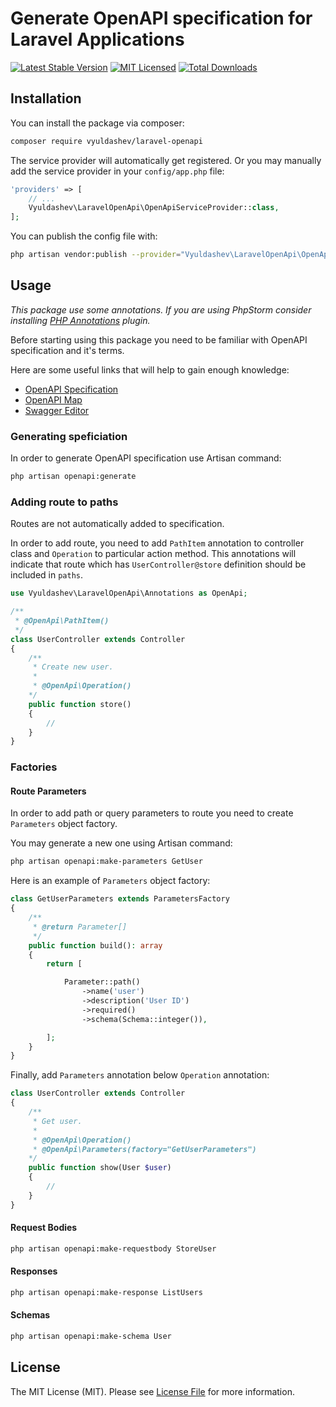 # Generate OpenAPI specification for Laravel Applications

[![Latest Stable Version](https://poser.pugx.org/vyuldashev/laravel-openapi/v/stable?format=flat-square)](https://packagist.org/packages/vyuldashev/laravel-openapi)
[![MIT Licensed](https://img.shields.io/badge/license-MIT-brightgreen.svg?style=flat-square)](LICENSE.md)
[![Total Downloads](https://img.shields.io/packagist/dt/vyuldashev/laravel-openapi.svg?style=flat-square)](https://packagist.org/packages/vyuldashev/laravel-openapi)

## Installation

You can install the package via composer:

``` bash
composer require vyuldashev/laravel-openapi
```

The service provider will automatically get registered. Or you may manually add the service provider in your `config/app.php` file:

```php
'providers' => [
    // ...
    Vyuldashev\LaravelOpenApi\OpenApiServiceProvider::class,
];
```

You can publish the config file with:

```bash
php artisan vendor:publish --provider="Vyuldashev\LaravelOpenApi\OpenApiServiceProvider" --tag="openapi-config"
```

## Usage

*This package use some annotations. If you are using PhpStorm consider installing [PHP Annotations](https://plugins.jetbrains.com/plugin/7320-php-annotations/) plugin.*

Before starting using this package you need to be familiar with OpenAPI specification and it's terms.

Here are some useful links that will help to gain enough knowledge:
* [OpenAPI Specification](https://github.com/OAI/OpenAPI-Specification/blob/master/versions/3.0.2.md)
* [OpenAPI Map](https://openapi-map.apihandyman.io)
* [Swagger Editor](https://editor.swagger.io/)

### Generating speficiation

In order to generate OpenAPI specification use Artisan command:

```bash
php artisan openapi:generate
```

### Adding route to paths

Routes are not automatically added to specification. 

In order to add route, you need to add `PathItem` annotation to controller class and `Operation` to particular action method. This annotations will indicate that route which has `UserController@store` definition should be included in `paths`.

```php
use Vyuldashev\LaravelOpenApi\Annotations as OpenApi;

/**
 * @OpenApi\PathItem()
 */
class UserController extends Controller 
{
    /**
     * Create new user.
     * 
     * @OpenApi\Operation()
    */
    public function store() 
    {
        //
    }
}
```

### Factories

#### Route Parameters

In order to add path or query parameters to route you need to create `Parameters` object factory. 

You may generate a new one using Artisan command:

```bash
php artisan openapi:make-parameters GetUser
```

Here is an example of `Parameters` object factory:

```php
class GetUserParameters extends ParametersFactory
{
    /**
     * @return Parameter[]
     */
    public function build(): array
    {
        return [

            Parameter::path()
                ->name('user')
                ->description('User ID')
                ->required()
                ->schema(Schema::integer()),

        ];
    }
}
```

Finally, add `Parameters` annotation below `Operation` annotation:

```php
class UserController extends Controller 
{
    /**
     * Get user.
     * 
     * @OpenApi\Operation()
     * @OpenApi\Parameters(factory="GetUserParameters")
    */
    public function show(User $user) 
    {
        //
    }
}
```

#### Request Bodies

```bash
php artisan openapi:make-requestbody StoreUser
```

#### Responses

```bash
php artisan openapi:make-response ListUsers
```

#### Schemas

```bash
php artisan openapi:make-schema User
```

## License

The MIT License (MIT). Please see [License File](LICENSE.md) for more information.
